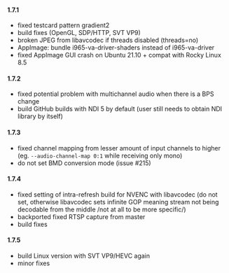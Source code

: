 #### 1.7.1
* fixed testcard pattern gradient2
* build fixes (OpenGL, SDP/HTTP, SVT VP9)
* broken JPEG from libavcodec if threads disabled (threads=no)
* AppImage: bundle i965-va-driver-shaders instead of i965-va-driver
* fixed AppImage GUI crash on Ubuntu 21.10 + compat with Rocky Linux 8.5

#### 1.7.2
* fixed potential problem with multichannel audio when there is a BPS change
* build GitHub builds with NDI 5 by default (user still needs to obtain NDI
  library by itself)

#### 1.7.3
* fixed channel mapping from lesser amount of input channels to higher (eg.
  `--audio-channel-map 0:1` while receiving only mono)
* do not set BMD conversion mode (issue #215)

#### 1.7.4
* fixed setting of intra-refresh build for NVENC with libavcodec (do not set,
  otherwise libavcodec sets infinite GOP meaning stream not being decodable from
  the middle /not at all to be more specific/)
* backported fixed RTSP capture from master
* build fixes

#### 1.7.5
* build Linux version with SVT VP9/HEVC again
* minor fixes

